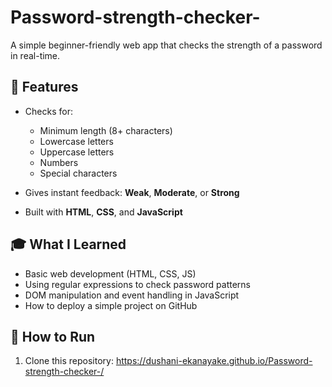 # Password-strength-checker-

A simple beginner-friendly web app that checks the strength of a password in real-time.

## 🚀 Features

- Checks for:
  - Minimum length (8+ characters)
  - Lowercase letters
  - Uppercase letters
  - Numbers
  - Special characters

- Gives instant feedback: **Weak**, **Moderate**, or **Strong**

- Built with **HTML**, **CSS**, and **JavaScript**

## 🎓 What I Learned

- Basic web development (HTML, CSS, JS)
- Using regular expressions to check password patterns
- DOM manipulation and event handling in JavaScript
- How to deploy a simple project on GitHub

## 📂 How to Run

1. Clone this repository: https://dushani-ekanayake.github.io/Password-strength-checker-/
  
